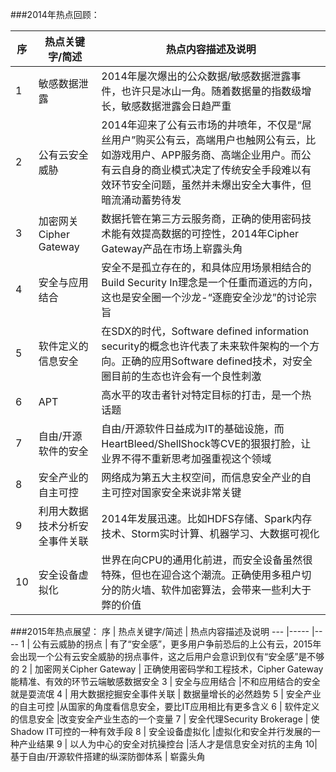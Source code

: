 ###2014年热点回顾：

序   | 热点关键字/简述 | 热点内容描述及说明
--- |----- |----
1 | 敏感数据泄露           | 2014年屡次爆出的公众数据/敏感数据泄露事件，也许只是冰山一角。随着数据量的指数级增长，敏感数据泄露会日趋严重
2 | 公有云安全威胁         | 2014年迎来了公有云市场的井喷年，不仅是“屌丝用户”购买公有云，高端用户也触网公有云，比如游戏用户、APP服务商、高端企业用户。而公有云自身的商业模式决定了传统安全手段难以有效环节安全问题，虽然并未爆出安全大事件，但暗流涌动蓄势待发
3 | 加密网关Cipher Gateway | 数据托管在第三方云服务商，正确的使用密码技术能有效提高数据的可控性，2014年Cipher Gateway产品在市场上崭露头角
4 | 安全与应用结合         | 安全不是孤立存在的，和具体应用场景相结合的Build Security In理念是一个任重而道远的方向，这也是安全圈一个沙龙-“逐鹿安全沙龙”的讨论宗旨
5 | 软件定义的信息安全      | 在SDX的时代，Software defined information security的概念也许代表了未来软件架构的一个方向。正确的应用Software defined技术，对安全圈目前的生态也许会有一个良性刺激
6 | APT                  | 高水平的攻击者针对特定目标的打击，是一个热话题
7 | 自由/开源软件的安全     | 自由/开源软件日益成为IT的基础设施，而HeartBleed/ShellShock等CVE的狠狠打脸，让业界不得不重新思考加强重视这个领域
8 | 安全产业的自主可控         | 网络成为第五大主权空间，而信息安全产业的自主可控对国家安全来说非常关键
9 | 利用大数据技术分析安全事件关联 | 2014年发展迅速。比如HDFS存储、Spark内存技术、Storm实时计算、机器学习、大数据可视化
10| 安全设备虚拟化         | 世界在向CPU的通用化前进，而安全设备虽然很特殊，但也在迎合这个潮流。正确使用多租户切分的防火墙、软件加密算法，会带来一些利大于弊的价值


###2015年热点展望：
序   | 热点关键字/简述 | 热点内容描述及说明
--- |----- |----
1 | 公有云威胁的拐点            | 有了“安全感”，更多用户争前恐后的上公有云，2015年会出现一个公有云安全威胁的拐点事件，这之后用户会意识到仅有“安全感”是不够的
2 | 加密网关Cipher Gateway     | 正确使用密码学和工程技术，Cipher Gateway能精准、有效的环节云端敏感数据安全
3 | 安全与应用结合                   |不和应用结合的安全就是耍流氓
4 | 用大数据挖掘安全事件关联           | 数据量增长的必然趋势
5 | 安全产业的自主可控                |从国家的角度看信息安全，要比IT应用相比有更多含义
6 | 软件定义的信息安全                |改变安全产业生态的一个变量
7 | 安全代理Security Brokerage      | 使Shadow IT可控的一种有效手段
8 | 安全设备虚拟化                   |虚拟化和安全并行发展的一种产业结果
9 | 以人为中心的安全对抗操控台         |活人才是信息安全对抗的主角
10| 基于自由/开源软件搭建的纵深防御体系 | 崭露头角